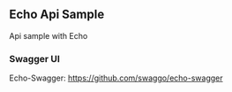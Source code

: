## Echo Api Sample
Api sample with Echo

### Swagger UI
Echo-Swagger: https://github.com/swaggo/echo-swagger